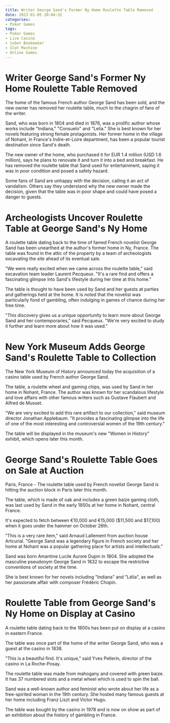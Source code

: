 ```yaml
---
title: Writer George Sand's Former Ny Home Roulette Table Removed
date: 2023-01-05 20:04:32
categories:
- Poker Games
tags:
- Poker Games
- Live Casino
- 1xbet Bookmaker
- Slot Machine
- Online Games
---
```



#  Writer George Sand's Former Ny Home Roulette Table Removed

The home of the famous French author George Sand has been sold, and the new owner has removed her roulette table, much to the chagrin of fans of the writer.

Sand, who was born in 1804 and died in 1876, was a prolific author whose works include "Indiana," "Consuelo" and "Lelia." She is best known for her novels featuring strong female protagonists. Her former home in the village of Nohant, in France's Indre-et-Loire department, has been a popular tourist destination since Sand's death.

The new owner of the home, who purchased it for EUR 1.4 million (USD 1.6 million), says he plans to renovate it and turn it into a bed and breakfast. He has removed the roulette table that Sand used for entertainment, saying it was in poor condition and posed a safety hazard.

Some fans of Sand are unhappy with the decision, calling it an act of vandalism. Others say they understand why the new owner made the decision, given that the table was in poor shape and could have posed a danger to guests.

#  Archeologists Uncover Roulette Table at George Sand's Ny Home

A roulette table dating back to the time of famed French novelist George Sand has been unearthed at the author's former home in Ny, France. The table was found in the attic of the property by a team of archeologists excavating the site ahead of its eventual sale.

"We were really excited when we came across the roulette table," said excavation team leader Laurent Pecqueux. "It's a rare find and offers a fascinating glimpse into Sand's lifestyle during her time at this home."

The table is thought to have been used by Sand and her guests at parties and gatherings held at the home. It is noted that the novelist was particularly fond of gambling, often indulging in games of chance during her free time.

"This discovery gives us a unique opportunity to learn more about George Sand and her contemporaries," said Pecqueux. "We're very excited to study it further and learn more about how it was used."

#  New York Museum Adds George Sand's Roulette Table to Collection

The New York Museum of History announced today the acquisition of a casino table used by French author George Sand.

The table, a roulette wheel and gaming chips, was used by Sand in her home in Nohant, France. The author was known for her scandalous lifestyle and love affairs with other famous writers such as Gustave Flaubert and Alfred de Musset.

"We are very excited to add this rare artifact to our collection," said museum director Jonathan Applebaum. "It provides a fascinating glimpse into the life of one of the most interesting and controversial women of the 19th century."

The table will be displayed in the museum's new "Women in History" exhibit, which opens later this month.

#  George Sand's Roulette Table Goes on Sale at Auction

Paris, France - The roulette table used by French novelist George Sand is hitting the auction block in Paris later this month.

The table, which is made of oak and includes a green baize gaming cloth, was last used by Sand in the early 1850s at her home in Nohant, central France.

It's expected to fetch between €10,000 and €15,000 ($11,500 and $17,100) when it goes under the hammer on October 26th.

"This is a very rare item," said Arnaud Lallement from auction house Artcurial. "George Sand was a legendary figure in French society and her home at Nohant was a popular gathering place for artists and intellectuals."

Sand was born Amantine Lucile Aurore Dupin in 1804. She adopted the masculine pseudonym George Sand in 1832 to escape the restrictive conventions of society at the time.

She is best known for her novels including "Indiana" and "Lélia", as well as her passionate affair with composer Frédéric Chopin.

#  Roulette Table from George Sand's Ny Home on Display at Casino

A roulette table dating back to the 1800s has been put on display at a casino in eastern France.

The table was once part of the home of the writer George Sand, who was a guest at the casino in 1838.

"This is a beautiful find. It's unique," said Yves Pellerin, director of the casino in La Roche-Posay.

The roulette table was made from mahogany and covered with green baize. It has 37 numbered slots and a metal wheel which is used to spin the ball.

Sand was a well-known author and feminist who wrote about her life as a free-spirited woman in the 19th century. She hosted many famous guests at her home including Franz Liszt and Victor Hugo.

The table was bought by the casino in 1978 and is now on show as part of an exhibition about the history of gambling in France.
